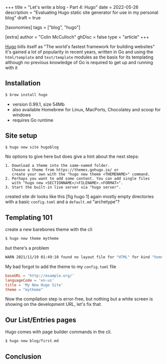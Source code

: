 +++
title = "Let's write a blog - Part 4: Hugo"
date = 2022-05-26
description = "Evaluating Hugo static site generator for use in my personal blog"
draft = true

[taxonomies]
tags = ["blog", "hugo"]

[extra]
author = "Colin McCulloch"
ghDisc = false
type = "article"
+++

[Hugo](https://gohugo.io/) bills itself as "The world's fastest framework for building websites" it's gained a lot of popularity in recent years, written in Go and using the `html/template` and `text/template` modules as the basis for its templating although no previous knowledge of Go is required to get up and running with it

<!-- more -->

## Installation

```bash
$ brew install hugo
```

- version 0.99.1, size 54Mb
- also available Homebrew for Linux, MacPorts, Chocolatey and scoop for windows
- requires Go runtime

## Site setup

```bash
$ hugo new site hugoblog
```

No options to give here but does give a hint about the next steps:

```
1. Download a theme into the same-named folder.
   Choose a theme from https://themes.gohugo.io/ or
   create your own with the "hugo new theme <THEMENAME>" command.
2. Perhaps you want to add some content. You can add single files
   with "hugo new <SECTIONNAME>/<FILENAME>.<FORMAT>".
3. Start the built-in live server via "hugo server".
```

created site dir looks like this [fig hugo 1] again mostly empty directories with a basic `config.toml` and a `default.md` "archetype"?

## Templating 101

create a new barebones theme with the cli

```bash
$ hugo new theme mytheme
```

but there's a problem

```bash
WARN 2021/11/19 01:49:10 found no layout file for "HTML" for kind "home": You should create a template file which matches Hugo Layouts Lookup Rules for this combination.
```

My bad forgot to add the theme to my `config.toml` file

```toml
baseURL = 'http://example.org/'
languageCode = 'en-us'
title = 'My New Hugo Site'
theme = "mytheme"
```

Now the compilation step is error-free, but nothing but a white screen is showing on the development URL, let's fix that.

## Our List/Entries pages

Hugo comes with page builder commands in the cli.

```bash
$ hugo new blog/first.md
```

## Conclusion
